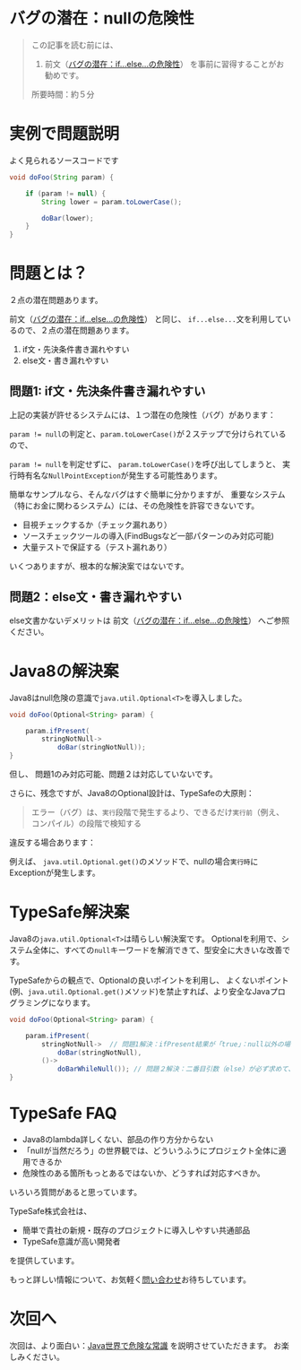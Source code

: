 # バグの潜在：nullの危険性

> この記事を読む前には、
>
> 1) 前文（[バグの潜在：if...else...の危険性](?typesafe_in_java/TypeSafeIfElse)）
> を事前に習得することがお勧めです。
>
> 所要時間：約５分

# 実例で問題説明

よく見られるソースコードです

```java
void doFoo(String param) {

    if (param != null) {
        String lower = param.toLowerCase();

        doBar(lower);
    }
}
```


# 問題とは？

２点の潜在問題あります。

前文（[バグの潜在：if...else...の危険性](?typesafe_in_java/TypeSafeIfElse)）
と同じ、
`if...else...`文を利用しているので、２点の潜在問題あります。

1. if文・先決条件書き漏れやすい
2. else文・書き漏れやすい


## 問題1: if文・先決条件書き漏れやすい

上記の実装が許せるシステムには、１つ潜在の危険性（バグ）があります：

`param != null`の判定と、`param.toLowerCase()`が２ステップで分けられているので、

`param != null`を判定せずに、
`param.toLowerCase()`を呼び出してしまうと、
実行時有名な`NullPointException`が発生する可能性あります。

簡単なサンプルなら、そんなバグはすぐ簡単に分かりますが、
重要なシステム（特にお金に関わるシステム）には、その危険性を許容できないです。

- 目視チェックするか（チェック漏れあり）
- ソースチェックツールの導入(FindBugsなど一部パターンのみ対応可能)
- 大量テストで保証する（テスト漏れあり）

いくつありますが、根本的な解決案ではないです。

## 問題2：else文・書き漏れやすい

else文書かないデメリットは
前文（[バグの潜在：if...else...の危険性](?typesafe_in_java/TypeSafeIfElse)）
へご参照ください。

# Java8の解決案

Java8はnull危険の意識で`java.util.Optional<T>`を導入しました。

```java
void doFoo(Optional<String> param) {

    param.ifPresent(
        stringNotNull->
            doBar(stringNotNull));
}
```

但し、 問題1のみ対応可能、問題２は対応していないです。

さらに、残念ですが、Java8のOptional設計は、TypeSafeの大原則：

> エラー（バグ）は、`実行`段階で発生するより、できるだけ`実行前`（例え、コンパイル）の段階で検知する

違反する場合あります：

例えば、
`java.util.Optional.get()`のメソッドで、nullの場合`実行時`にExceptionが発生します。


# TypeSafe解決案

Java8の`java.util.Optional<T>`は晴らしい解決案です。
Optionalを利用で、システム全体に、すべての`null`キーワードを解消できて、型安全に大きいな改善です。

TypeSafeからの観点で、Optionalの良いポイントを利用し、
よくないポイント(例、`java.util.Optional.get()`メソッド)を禁止すれば、より安全なJavaプログラミングになります。

```java
void doFoo(Optional<String> param) {

    param.ifPresent(
        stringNotNull->  // 問題1解決：ifPresent結果が「true」：null以外の場合、値が同時に提供されるので、２ステップ問題解消！
            doBar(stringNotNull),
        ()->
            doBarWhileNull()); // 問題２解決：二番目引数（else）が必ず求めて、elseの明記が必須となる！
}
```

# TypeSafe FAQ

- Java8のlambda詳しくない、部品の作り方分からない
- 「nullが当然だろう」の世界観では、どういうふうにプロジェクト全体に適用できるか
- 危険性のある箇所もっとあるではないか、どうすれば対応すべきか。

いろいろ質問があると思っています。

TypeSafe株式会社は、

- 簡単で貴社の新規・既存のプロジェクトに導入しやすい共通部品
- TypeSafe意識が高い開発者

を提供しています。

もっと詳しい情報について、お気軽く[問い合わせ](inquire.html)お待ちしています。

# 次回へ

次回は、より面白い：[Java世界で危険な常識](?typesafe_in_java/TypeSafeJavaLang_not_open)
を説明させていただきます。
お楽しみください。